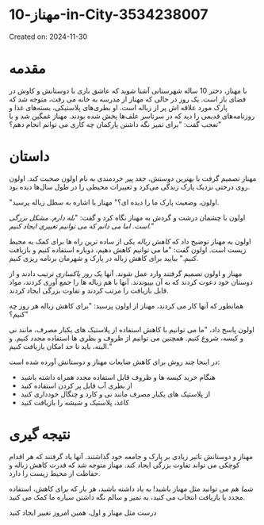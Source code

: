 # مهناز-10-in-City-3534238007

Created on: 2024-11-30

**مقدمه**
==================

با مهناز، دختر 10 ساله شهرستانی آشنا شوید که عاشق بازی با دوستانش و کاوش در فضای باز است. یک روز در حالی که مهناز از مدرسه به خانه می رفت، متوجه شد که پارک مورد علاقه اش پر از زباله است. او بطری‌های پلاستیکی، بسته‌های غذا و روزنامه‌های قدیمی را دید که در سرتاسر علف‌ها پخش شده بودند. مهناز غمگین شد و با تعجب گفت: "برای تمیز نگه داشتن پارکمان چه کاری می توانم انجام دهم؟"

**داستان**
==========

مهناز تصمیم گرفت با بهترین دوستش، جغد پیر خردمندی به نام اولون صحبت کند. اولون روی درختی نزدیک پارک زندگی می‌کرد و تغییرات محیطی را در طول سال‌ها دیده بود.

"اولون، وضعیت پارک ما را دیده ای؟" مهناز با اشاره به سطل زباله پرسید.

اولون با چشمان درشت و گردش به مهناز نگاه کرد و گفت: "*بله دارم. مشکل بزرگی است. اما می دانم که می توانیم تغییری ایجاد کنیم.*"

اولون به مهناز توضیح داد که *کاهش زباله* یکی از ساده ترین راه ها برای کمک به محیط زیست است. اولون گفت: "ما می توانیم کاهش دهیم، دوباره استفاده کنیم و بازیافت کنیم." بیایید برای کاهش زباله در پارک و شهرمان برنامه ریزی کنیم.

مهناز و اولون تصمیم گرفتند وارد عمل شوند. آنها یک *روز پاکسازی* ترتیب دادند و از دوستان خود دعوت کردند که به آن بپیوندند. آنها با هم زباله ها را جمع آوری کردند، مواد قابل بازیافت را مرتب کردند و تفاوت بزرگی ایجاد کردند.

همانطور که آنها کار می کردند، مهناز از اولون پرسید: "برای کاهش زباله هر روز چه کنیم؟"

اولون پاسخ داد، "ما می توانیم با کاهش استفاده از پلاستیک های یکبار مصرف، مانند نی و کیسه، شروع کنیم. همچنین می توانیم از ظروف و بطری ها استفاده مجدد کنیم. و البته، باید تا حد امکان بازیافت کنیم."

در اینجا چند روش برای کاهش ضایعات مهناز و دوستانش آورده شده است:

* هنگام خرید کیسه ها و ظروف قابل استفاده مجدد همراه داشته باشید
* از بطری آب قابل پر کردن استفاده کنید
* از پلاستیک های یکبار مصرف مانند نی و کارد و چنگال خودداری کنید
* کاغذ، پلاستیک و شیشه را بازیافت کنید

**نتیجه گیری**
===============

مهناز و دوستانش تاثیر زیادی بر پارک و جامعه خود گذاشتند. آنها یاد گرفتند که هر اقدام کوچکی می تواند تفاوت بزرگی ایجاد کند. مهناز متوجه شد که قدرت کاهش زباله و حفاظت از محیط زیست را دارد.

*شما* هم می توانید مثل مهناز باشید! به یاد داشته باشید، هر بار که برای کاهش، استفاده مجدد یا بازیافت انتخاب می کنید، به تمیز و سالم نگه داشتن سیاره ما کمک می کنید.

درست مثل مهناز و اول، همین امروز تغییر ایجاد کنید